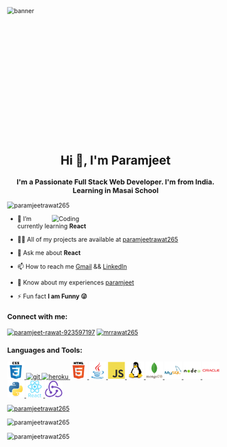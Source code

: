 <div style="width:100%; height:300px; overflow:hidden;">
<img width="100%" style="object-fit:cover;" src="https://www.cyberark.com/wp-content/uploads/2019/11/Developer.jpg" alt="banner"> 
</div>


<h1 align="center">Hi 👋, I'm Paramjeet</h1>
<h3 align="center">I'm a Passionate Full Stack Web Developer. I'm from India. Learning in Masai School</h3>

<p align="left"> <img src="https://komarev.com/ghpvc/?username=paramjeetrawat265&label=Profile%20views&color=0e75b6&style=flat" alt="paramjeetrawat265" /> </p>

<img align="right" width="400px" src="https://raw.githubusercontent.com/iampavangandhi/iampavangandhi/master/gifs/coder.gif" alt="Coding">


- 🌱 I’m currently learning **React**

- 👨‍💻 All of my projects are available at [paramjeetrawat265](https://paramjeetrawat265.github.io/)

- 💬 Ask me about **React**

- 📫 How to reach me [Gmail](mailto:paramjeetrawat265@gmail.com) && [LinkedIn](https://www.linkedin.com/in/paramjeet-rawat-923597197/) 

- 📄 Know about my experiences [paramjeet](https://drive.google.com/file/d/1tu8SZeKmcDG05Y4_mDfyd_0O0e2Cwz-j/view) 

- ⚡ Fun fact **I am Funny 😜**

<h3 align="left">Connect with me:</h3>
<p align="left">
<a href="https://linkedin.com/in/paramjeet-rawat-923597197" target="blank"><img align="center" src="https://raw.githubusercontent.com/rahuldkjain/github-profile-readme-generator/master/src/images/icons/Social/linked-in-alt.svg" alt="paramjeet-rawat-923597197" height="30" width="40" /></a>
<a href="https://instagram.com/mrrawat265" target="blank"><img align="center" src="https://raw.githubusercontent.com/rahuldkjain/github-profile-readme-generator/master/src/images/icons/Social/instagram.svg" alt="mrrawat265" height="30" width="40" /></a>
</p>

<h3 align="left">Languages and Tools:</h3>
<p align="left"> <a href="https://www.w3schools.com/css/" target="_blank" rel="noreferrer"> <img src="https://raw.githubusercontent.com/devicons/devicon/master/icons/css3/css3-original-wordmark.svg" alt="css3" width="40" height="40"/> </a> <a href="https://git-scm.com/" target="_blank" rel="noreferrer"> <img src="https://www.vectorlogo.zone/logos/git-scm/git-scm-icon.svg" alt="git" width="40" height="40"/> </a> <a href="https://heroku.com" target="_blank" rel="noreferrer"> <img src="https://www.vectorlogo.zone/logos/heroku/heroku-icon.svg" alt="heroku" width="40" height="40"/> </a> <a href="https://www.w3.org/html/" target="_blank" rel="noreferrer"> <img src="https://raw.githubusercontent.com/devicons/devicon/master/icons/html5/html5-original-wordmark.svg" alt="html5" width="40" height="40"/> </a> <a href="https://www.java.com" target="_blank" rel="noreferrer"> <img src="https://raw.githubusercontent.com/devicons/devicon/master/icons/java/java-original.svg" alt="java" width="40" height="40"/> </a> <a href="https://developer.mozilla.org/en-US/docs/Web/JavaScript" target="_blank" rel="noreferrer"> <img src="https://raw.githubusercontent.com/devicons/devicon/master/icons/javascript/javascript-original.svg" alt="javascript" width="40" height="40"/> </a> <a href="https://www.linux.org/" target="_blank" rel="noreferrer"> <img src="https://raw.githubusercontent.com/devicons/devicon/master/icons/linux/linux-original.svg" alt="linux" width="40" height="40"/> </a> <a href="https://www.mongodb.com/" target="_blank" rel="noreferrer"> <img src="https://raw.githubusercontent.com/devicons/devicon/master/icons/mongodb/mongodb-original-wordmark.svg" alt="mongodb" width="40" height="40"/> </a> <a href="https://www.mysql.com/" target="_blank" rel="noreferrer"> <img src="https://raw.githubusercontent.com/devicons/devicon/master/icons/mysql/mysql-original-wordmark.svg" alt="mysql" width="40" height="40"/> </a> <a href="https://nodejs.org" target="_blank" rel="noreferrer"> <img src="https://raw.githubusercontent.com/devicons/devicon/master/icons/nodejs/nodejs-original-wordmark.svg" alt="nodejs" width="40" height="40"/> </a> <a href="https://www.oracle.com/" target="_blank" rel="noreferrer"> <img src="https://raw.githubusercontent.com/devicons/devicon/master/icons/oracle/oracle-original.svg" alt="oracle" width="40" height="40"/> </a> <a href="https://www.python.org" target="_blank" rel="noreferrer"> <img src="https://raw.githubusercontent.com/devicons/devicon/master/icons/python/python-original.svg" alt="python" width="40" height="40"/> </a> <a href="https://reactjs.org/" target="_blank" rel="noreferrer"> <img src="https://raw.githubusercontent.com/devicons/devicon/master/icons/react/react-original-wordmark.svg" alt="react" width="40" height="40"/> </a> <a href="https://redux.js.org" target="_blank" rel="noreferrer"> <img src="https://raw.githubusercontent.com/devicons/devicon/master/icons/redux/redux-original.svg" alt="redux" width="40" height="40"/> </a> </p>

<p align="left"> <a href="https://github.com/ryo-ma/github-profile-trophy"><img src="https://github-profile-trophy.vercel.app/?username=paramjeetrawat265" alt="paramjeetrawat265" /></a> </p>

<!-- <p><img align="left" src="https://github-readme-stats.vercel.app/api/top-langs?username=paramjeetrawat265&show_icons=true&locale=en&layout=compact" alt="paramjeetrawat265" /></p> -->


<p><img align="center" src="https://github-readme-stats.vercel.app/api?username=paramjeetrawat265&show_icons=true&locale=en" alt="paramjeetrawat265" /></p>

<p><img align="center" src="https://github-readme-streak-stats.herokuapp.com/?user=paramjeetrawat265&" alt="paramjeetrawat265" /></p>
